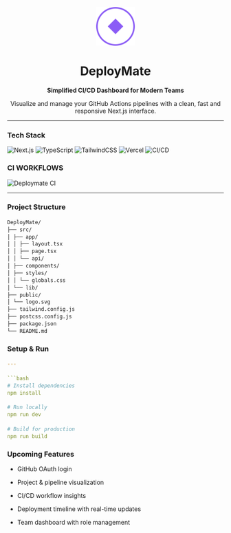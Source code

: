 <div align="center">
  <img src="https://raw.githubusercontent.com/mehdi-zayani/deploymate/main/public/logo.svg" width="90" alt="DeployMate Logo">
  <h1>DeployMate</h1>
  <p><strong>Simplified CI/CD Dashboard for Modern Teams</strong></p>
  <p>Visualize and manage your GitHub Actions pipelines with a clean, fast and responsive Next.js interface.</p>
</div>

---

### Tech Stack

![Next.js](https://img.shields.io/badge/Next.js-000000?style=flat-square&logo=nextdotjs&logoColor=white)
![TypeScript](https://img.shields.io/badge/TypeScript-3178C6?style=flat-square&logo=typescript&logoColor=white)
![TailwindCSS](https://img.shields.io/badge/TailwindCSS-38B2AC?style=flat-square&logo=tailwind-css&logoColor=white)
![Vercel](https://img.shields.io/badge/Vercel-000000?style=flat-square&logo=vercel&logoColor=white)
![CI/CD](https://img.shields.io/badge/GitHub%20Actions-2088FF?style=flat-square&logo=githubactions&logoColor=white)

### CI WORKFLOWS
![Deploymate CI](https://github.com/mehdi-zayani/deploymate/actions/workflows/ci.yml/badge.svg)


---

### Project Structure

```bash
DeployMate/
├── src/
│ ├── app/
│ │ ├── layout.tsx
│ │ ├── page.tsx
│ │ └── api/
│ ├── components/
│ ├── styles/
│ │ └── globals.css
│ └── lib/
├── public/
│ └── logo.svg
├── tailwind.config.js
├── postcss.config.js
├── package.json
└── README.md

```

### Setup & Run

```yaml
---

```bash
# Install dependencies
npm install

# Run locally
npm run dev

# Build for production
npm run build

```
### Upcoming Features

 - GitHub OAuth login

 - Project & pipeline visualization

 - CI/CD workflow insights

 - Deployment timeline with real-time updates

 - Team dashboard with role management